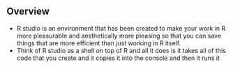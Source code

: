 ## Overview
* R studio is an environment that has been created to make your work in R more pleasurable and aesthetically more pleasing so that you can save things that are more efficient than just working in R itself.
* Think of R studio as a shell on top of R and all it does is it takes all of this code that you create and it copies it into the console and then it runs it 

